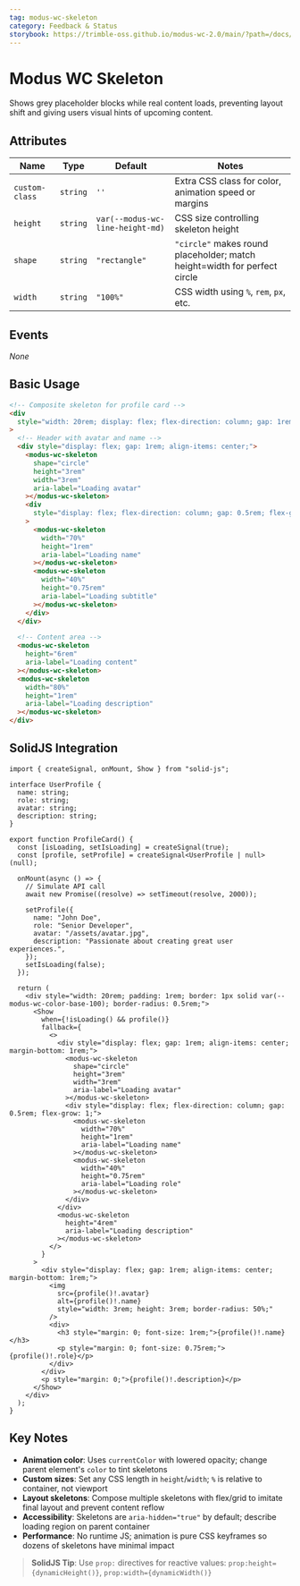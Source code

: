 ```yaml
---
tag: modus-wc-skeleton
category: Feedback & Status
storybook: https://trimble-oss.github.io/modus-wc-2.0/main/?path=/docs/components-skeleton--docs
---
```


# Modus WC Skeleton

Shows grey placeholder blocks while real content loads, preventing layout shift and giving users visual hints of upcoming content.

## Attributes

| Name           | Type     | Default                          | Notes                                                                     |
| -------------- | -------- | -------------------------------- | ------------------------------------------------------------------------- |
| `custom-class` | `string` | `''`                             | Extra CSS class for color, animation speed or margins                     |
| `height`       | `string` | `var(--modus-wc-line-height-md)` | CSS size controlling skeleton height                                      |
| `shape`        | `string` | `"rectangle"`                    | `"circle"` makes round placeholder; match height=width for perfect circle |
| `width`        | `string` | `"100%"`                         | CSS width using `%`, `rem`, `px`, etc.                                    |

## Events

_None_

## Basic Usage

```html
<!-- Composite skeleton for profile card -->
<div
  style="width: 20rem; display: flex; flex-direction: column; gap: 1rem; padding: 1rem; border: 1px solid var(--modus-wc-color-base-100); border-radius: 0.5rem;"
>
  <!-- Header with avatar and name -->
  <div style="display: flex; gap: 1rem; align-items: center;">
    <modus-wc-skeleton
      shape="circle"
      height="3rem"
      width="3rem"
      aria-label="Loading avatar"
    ></modus-wc-skeleton>
    <div
      style="display: flex; flex-direction: column; gap: 0.5rem; flex-grow: 1;"
    >
      <modus-wc-skeleton
        width="70%"
        height="1rem"
        aria-label="Loading name"
      ></modus-wc-skeleton>
      <modus-wc-skeleton
        width="40%"
        height="0.75rem"
        aria-label="Loading subtitle"
      ></modus-wc-skeleton>
    </div>
  </div>

  <!-- Content area -->
  <modus-wc-skeleton
    height="6rem"
    aria-label="Loading content"
  ></modus-wc-skeleton>
  <modus-wc-skeleton
    width="80%"
    height="1rem"
    aria-label="Loading description"
  ></modus-wc-skeleton>
</div>
```

## SolidJS Integration

```tsx
import { createSignal, onMount, Show } from "solid-js";

interface UserProfile {
  name: string;
  role: string;
  avatar: string;
  description: string;
}

export function ProfileCard() {
  const [isLoading, setIsLoading] = createSignal(true);
  const [profile, setProfile] = createSignal<UserProfile | null>(null);

  onMount(async () => {
    // Simulate API call
    await new Promise((resolve) => setTimeout(resolve, 2000));

    setProfile({
      name: "John Doe",
      role: "Senior Developer",
      avatar: "/assets/avatar.jpg",
      description: "Passionate about creating great user experiences.",
    });
    setIsLoading(false);
  });

  return (
    <div style="width: 20rem; padding: 1rem; border: 1px solid var(--modus-wc-color-base-100); border-radius: 0.5rem;">
      <Show
        when={!isLoading() && profile()}
        fallback={
          <>
            <div style="display: flex; gap: 1rem; align-items: center; margin-bottom: 1rem;">
              <modus-wc-skeleton
                shape="circle"
                height="3rem"
                width="3rem"
                aria-label="Loading avatar"
              ></modus-wc-skeleton>
              <div style="display: flex; flex-direction: column; gap: 0.5rem; flex-grow: 1;">
                <modus-wc-skeleton
                  width="70%"
                  height="1rem"
                  aria-label="Loading name"
                ></modus-wc-skeleton>
                <modus-wc-skeleton
                  width="40%"
                  height="0.75rem"
                  aria-label="Loading role"
                ></modus-wc-skeleton>
              </div>
            </div>
            <modus-wc-skeleton
              height="4rem"
              aria-label="Loading description"
            ></modus-wc-skeleton>
          </>
        }
      >
        <div style="display: flex; gap: 1rem; align-items: center; margin-bottom: 1rem;">
          <img
            src={profile()!.avatar}
            alt={profile()!.name}
            style="width: 3rem; height: 3rem; border-radius: 50%;"
          />
          <div>
            <h3 style="margin: 0; font-size: 1rem;">{profile()!.name}</h3>
            <p style="margin: 0; font-size: 0.75rem;">{profile()!.role}</p>
          </div>
        </div>
        <p style="margin: 0;">{profile()!.description}</p>
      </Show>
    </div>
  );
}
```

## Key Notes

- **Animation color**: Uses `currentColor` with lowered opacity; change parent element's `color` to tint skeletons
- **Custom sizes**: Set any CSS length in `height`/`width`; `%` is relative to container, not viewport
- **Layout skeletons**: Compose multiple skeletons with flex/grid to imitate final layout and prevent content reflow
- **Accessibility**: Skeletons are `aria-hidden="true"` by default; describe loading region on parent container
- **Performance**: No runtime JS; animation is pure CSS keyframes so dozens of skeletons have minimal impact

> **SolidJS Tip**: Use `prop:` directives for reactive values: `prop:height={dynamicHeight()}`, `prop:width={dynamicWidth()}`
